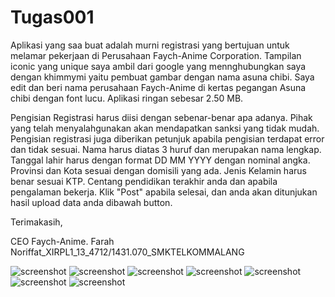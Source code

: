 # Tugas001
Aplikasi yang saa buat adalah murni registrasi yang bertujuan untuk melamar pekerjaan di Perusahaan Faych-Anime Corporation. 
Tampilan iconic yang unique saya ambil dari google yang mennghubungkan saya dengan khimmymi yaitu pembuat gambar dengan nama asuna chibi.
Saya edit dan beri nama perusahaan Faych-Anime di kertas pegangan Asuna chibi dengan font lucu. Aplikasi ringan sebesar 2.50 MB. 

Pengisian Registrasi harus diisi dengan sebenar-benar apa adanya. Pihak yang telah menyalahgunakan akan mendapatkan sanksi yang tidak mudah. 
Pengisian registrasi juga diberikan petunjuk apabila pengisian terdapat error dan tidak sesuai. Nama harus diatas 3 huruf dan merupakan nama lengkap.
Tanggal lahir harus dengan format DD MM YYYY dengan nominal angka. Provinsi dan Kota sesuai dengan domisili yang ada. Jenis Kelamin harus benar sesuai KTP.
Centang pendidikan terakhir anda dan apabila pengalaman bekerja. Klik "Post" apabila selesai, dan anda akan ditunjukan hasil upload data anda dibawah button.

Terimakasih,

CEO Faych-Anime. Farah Noriffat_XIRPL1_13_4712/1431.070_SMKTELKOMMALANG


![screenshot](https://github.com/faychan/Tugas001/blob/master/Screenshot_2016-09-25-23-47-25.png)
![screenshot](https://github.com/faychan/Tugas001/blob/master/Screenshot_2016-09-25-23-47-32.png)
![screenshot](https://github.com/faychan/Tugas001/blob/master/Screenshot_2016-09-25-23-47-54.png)
![screenshot](https://github.com/faychan/Tugas001/blob/master/Screenshot_2016-09-25-23-47-58.png)
![screenshot](https://github.com/faychan/Tugas001/blob/master/Screenshot_2016-09-25-23-48-26.png)
![screenshot](https://github.com/faychan/Tugas001/blob/master/Screenshot_2016-09-25-23-49-13.png)
![screenshot](https://github.com/faychan/Tugas001/blob/master/Screenshot_2016-09-25-23-49-17.png)
